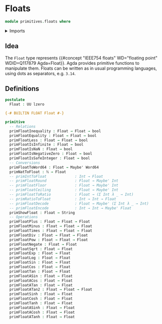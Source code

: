 # Floats

```agda
module primitives.floats where
```

<details><summary>Imports</summary>

```agda
open import elementary-number-theory.natural-numbers

open import foundation.booleans
open import foundation.maybe
open import foundation.universe-levels

open import primitives.machine-integers
open import primitives.strings
```

</details>

## Idea

The `Float` type represents
{{#concept "IEEE754 floats" WD="floating point" WDID=Q117879 Agda=Float}}. Agda
provides primitive functions to manipulate them. Floats can be written as in
usual programming languages, using dots as separators, e.g. `3.14`.

## Definitions

```agda
postulate
  Float : UU lzero

{-# BUILTIN FLOAT Float #-}

primitive
  -- Relations
  primFloatInequality : Float → Float → bool
  primFloatEquality : Float → Float → bool
  primFloatLess : Float → Float → bool
  primFloatIsInfinite : Float → bool
  primFloatIsNaN : Float → bool
  primFloatIsNegativeZero : Float → bool
  primFloatIsSafeInteger : Float → bool
  -- Conversions
  primFloatToWord64 : Float → Maybe' Word64
  primNatToFloat : ℕ → Float
  -- primIntToFloat             : Int → Float
  -- primFloatRound             : Float → Maybe' Int
  -- primFloatFloor             : Float → Maybe' Int
  -- primFloatCeiling           : Float → Maybe' Int
  -- primFloatToRatio           : Float → (Σ Int λ _ → Int)
  -- primRatioToFloat           : Int → Int → Float
  -- primFloatDecode            : Float → Maybe' (Σ Int λ _ → Int)
  -- primFloatEncode            : Int → Int → Maybe' Float
  primShowFloat : Float → String
  -- Operations
  primFloatPlus : Float → Float → Float
  primFloatMinus : Float → Float → Float
  primFloatTimes : Float → Float → Float
  primFloatDiv : Float → Float → Float
  primFloatPow : Float → Float → Float
  primFloatNegate : Float → Float
  primFloatSqrt : Float → Float
  primFloatExp : Float → Float
  primFloatLog : Float → Float
  primFloatSin : Float → Float
  primFloatCos : Float → Float
  primFloatTan : Float → Float
  primFloatASin : Float → Float
  primFloatACos : Float → Float
  primFloatATan : Float → Float
  primFloatATan2 : Float → Float → Float
  primFloatSinh : Float → Float
  primFloatCosh : Float → Float
  primFloatTanh : Float → Float
  primFloatASinh : Float → Float
  primFloatACosh : Float → Float
  primFloatATanh : Float → Float
```
